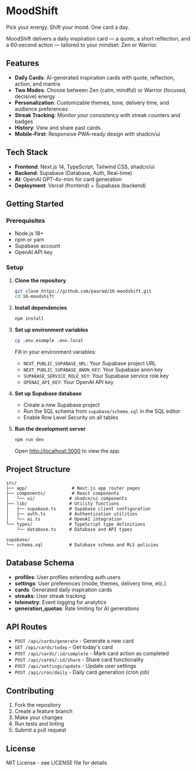 # MoodShift

Pick your energy. Shift your mood. One card a day.

MoodShift delivers a daily inspiration card — a quote, a short reflection, and a 60‑second action — tailored to your mindset: Zen or Warrior.

## Features

- **Daily Cards**: AI-generated inspiration cards with quote, reflection, action, and mantra
- **Two Modes**: Choose between Zen (calm, mindful) or Warrior (focused, decisive) energy
- **Personalization**: Customizable themes, tone, delivery time, and audience preferences
- **Streak Tracking**: Monitor your consistency with streak counters and badges
- **History**: View and share past cards
- **Mobile-First**: Responsive PWA-ready design with shadcn/ui

## Tech Stack

- **Frontend**: Next.js 14, TypeScript, Tailwind CSS, shadcn/ui
- **Backend**: Supabase (Database, Auth, Real-time)
- **AI**: OpenAI GPT-4o-mini for card generation
- **Deployment**: Vercel (frontend) + Supabase (backend)

## Getting Started

### Prerequisites

- Node.js 18+
- npm or yarn
- Supabase account
- OpenAI API key

### Setup

1. **Clone the repository**
   ```bash
   git clone https://github.com/paarad/16-moodshift.git
   cd 16-moodshift
   ```

2. **Install dependencies**
   ```bash
   npm install
   ```

3. **Set up environment variables**
   ```bash
   cp .env.example .env.local
   ```
   
   Fill in your environment variables:
   - `NEXT_PUBLIC_SUPABASE_URL`: Your Supabase project URL
   - `NEXT_PUBLIC_SUPABASE_ANON_KEY`: Your Supabase anon key
   - `SUPABASE_SERVICE_ROLE_KEY`: Your Supabase service role key
   - `OPENAI_API_KEY`: Your OpenAI API key

4. **Set up Supabase database**
   - Create a new Supabase project
   - Run the SQL schema from `supabase/schema.sql` in the SQL editor
   - Enable Row Level Security on all tables

5. **Run the development server**
   ```bash
   npm run dev
   ```

   Open [http://localhost:3000](http://localhost:3000) to view the app.

## Project Structure

```
src/
├── app/                 # Next.js app router pages
├── components/          # React components
│   └── ui/             # shadcn/ui components
├── lib/                # Utility functions
│   ├── supabase.ts     # Supabase client configuration
│   ├── auth.ts         # Authentication utilities
│   └── ai.ts           # OpenAI integration
└── types/              # TypeScript type definitions
    └── database.ts     # Database and API types

supabase/
└── schema.sql          # Database schema and RLS policies
```

## Database Schema

- **profiles**: User profiles extending auth.users
- **settings**: User preferences (mode, themes, delivery time, etc.)
- **cards**: Generated daily inspiration cards
- **streaks**: User streak tracking
- **telemetry**: Event logging for analytics
- **generation_quotas**: Rate limiting for AI generations

## API Routes

- `POST /api/cards/generate` - Generate a new card
- `GET /api/cards/today` - Get today's card
- `POST /api/cards/:id/complete` - Mark card action as completed
- `POST /api/cards/:id/share` - Share card functionality
- `POST /api/settings/update` - Update user settings
- `POST /api/cron/daily` - Daily card generation (cron job)

## Contributing

1. Fork the repository
2. Create a feature branch
3. Make your changes
4. Run tests and linting
5. Submit a pull request

## License

MIT License - see LICENSE file for details.
